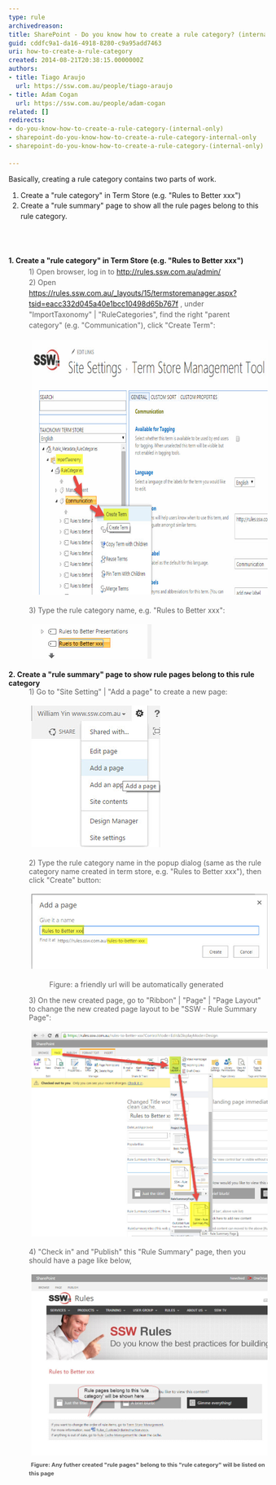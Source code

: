 ```yaml
---
type: rule
archivedreason: 
title: SharePoint - Do you know how to create a rule category? (internal only)
guid: cddfc9a1-da16-4918-8280-c9a95add7463
uri: how-to-create-a-rule-category
created: 2014-08-21T20:38:15.0000000Z
authors:
- title: Tiago Araujo
  url: https://ssw.com.au/people/tiago-araujo
- title: Adam Cogan
  url: https://ssw.com.au/people/adam-cogan
related: []
redirects:
- do-you-know-how-to-create-a-rule-category-(internal-only)
- sharepoint-do-you-know-how-to-create-a-rule-category-internal-only
- sharepoint-do-you-know-how-to-create-a-rule-category-(internal-only)

---
```



<p>​​Basically, creating a rule category contains two parts of work.<br></p><ol><li><span style="line-height:20.8px;">Create a "rule category" in Term Store (e.g. "Rules to Better xxx")</span><br></li><li><span style="line-height:20.8px;">Create a "rule summary" page to show all the rule pages belong​​ to this rule category.</span><br></li></ol><p><span style="line-height:20.8px;"></span></p>
<br><excerpt class='endintro'></excerpt><br>
<blockquote style="margin:0px 0px 0px 40px;border:none;padding:0px;"><br></blockquote><div> 
   <span style="line-height:21px;"><span style="line-height:20.8px;"><strong>1. Create a "rule category" in Term Store (e.g. "Rules to Better xxx")</strong></span><strong> ​</strong>
      <br></span></div><blockquote style="margin:0px 0px 0px 40px;border:none;padding:0px;"><div><span style="line-height:21px;">1) Open browser, log in to <a href="/admin">http://rules.ssw.com.au/admin/​</a><br></span></div><div> 
      <span style="line-height:21px;">2) ​Open ​​<a href="/_layouts/15/termstoremanager.aspx?tsid=eacc332d045a40e1bcc10498d65b767f">https://rules.ssw.com.au/_layouts/15/termstoremanager.aspx?tsid=eacc332d045a40e1bcc10498d65b767f​</a> , under "ImportTaxonomy" | "RuleCategories", find the right "parent category" (e.g. "Communication"), click "Create Term":</span></div><dl class="ssw15-rteElement-ImageArea"> 
      <img src="rulecategor1.jpg" alt="rulecategor1.jpg" style="margin:5px;width:713px;height:500px;" /> 
      <br> 
   </dl><dl class="ssw15-rteElement-ImageArea">3) Type the rule category name, e.g. "Rules to Better xxx":</dl><dl class="ssw15-rteElement-ImageArea"> 
      <img src="rulecategor2.jpg" alt="rulecategor2.jpg" style="margin:5px;" /> 
      <br> 
   </dl></blockquote>
<strong>2. ​</strong><strong>Create a "rule summary" page to show rule pages belong​ to this rule category</strong>
<blockquote style="margin:0px 0px 0px 40px;border:none;padding:0px;"><div>1) Go to "Site Setting" | "Add a page" to create a new page:</div><dl class="ssw15-rteElement-ImageArea">
      <img src="rulecategor3.jpg" alt="rulecategor3.jpg" style="margin:5px;" />
      <br>
   </dl><div>2) Type the rule category name in the popup dialog (same as the rule category name created in term store, e.g. "Rules to Better xxx"), then click "Create" button:</div><dl class="ssw15-rteElement-ImageArea">
      <img src="rulecategor4.jpg" alt="rulecategor4.jpg" style="margin:5px;" />
   </dl><dd class="ssw15-rteElement-FigureNormal">Figure: a friendly url will be automatically generated</dd><dl class="ssw15-rteElement-ImageArea">3) On the new created page, go to "Ribbon" | "Page" | "Page Layout" to change the new created page layout to be "SSW - Rule Summary Page":</dl><dl class="ssw15-rteElement-ImageArea"> 
      <img src="rulecategor5.jpg" alt="rulecategor5.jpg" style="margin:5px;width:808px;" /> 
      <br> 
   </dl><dl class="ssw15-rteElement-ImageArea">4) "Check in" and "Publish" this "Rule Summary"​ page, then you should have a page like below,</dl><dl class="ssw15-rteElement-ImageArea"> 
      <img src="rulecategor6.jpg" alt="rulecategor6.jpg" style="margin:5px;width:808px;" /> <span style="color:#555555;font-size:11px;font-weight:bold;">Figure: Any futher created "rule pages" belong to this "rule category" will be listed on this page</span><span style="color:#555555;font-size:11px;font-weight:bold;">
         <dl class="ssw15-rteElement-ImageArea">
            <span style="color:#555555;font-size:11px;font-weight:bold;"></span></dl></span></dl></blockquote><div><br></div>



